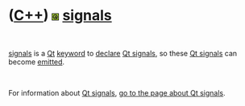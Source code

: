 



 

 

 

 

 

([C++](Cpp.md)) ![Qt](PicQt.png) [signals](CppQtSignals.md)
=============================================================

 

[signals](CppQtSignals.md) is a [Qt](CppQt.md)
[keyword](CppKeyword.md) to [declare](CppDeclaration.md) [Qt
signals](CppQtSignals.md), so these [Qt signals](CppQtSignals.md) can
become [emitted](CppEmit.md).

 

For information about [Qt signals](CppQtSignal.md), [go to the page
about Qt signals](CppQtSignal.md).

 

 

 

 

 





 



